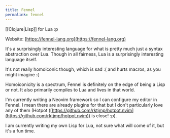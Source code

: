 ```yaml
---
title: Fennel
permalink: fennel
---
```


[[Clojure|Lisp]] for Lua :p

Website: [https://fennel-lang.org](https://fennel-lang.org)

It's a surprisingly interesting language for what is pretty much just a syntax abstraction over Lua. Though in all fairness, Lua is a surprisingly interesting language itself.

It's not really homoiconic though, which is sad :( and hurts macros, as you might imagine :(

Homoiconicity is a spectrum, Fennel is definitely on the edge of being a Lisp or not. It also primarily compiles to Lua and lives in that world.

I'm currently writing a Neovim framework so I can configure my editor in Fennel. I mean there are already plugins for that but I don't particularly love any of them (Hotpot ([https://github.com/rktjmp/hotpot.nvim](https://github.com/rktjmp/hotpot.nvim)) is close! :p).

I am currently writing my own Lisp for Lua, not sure what will come of it, but it's a fun time.
